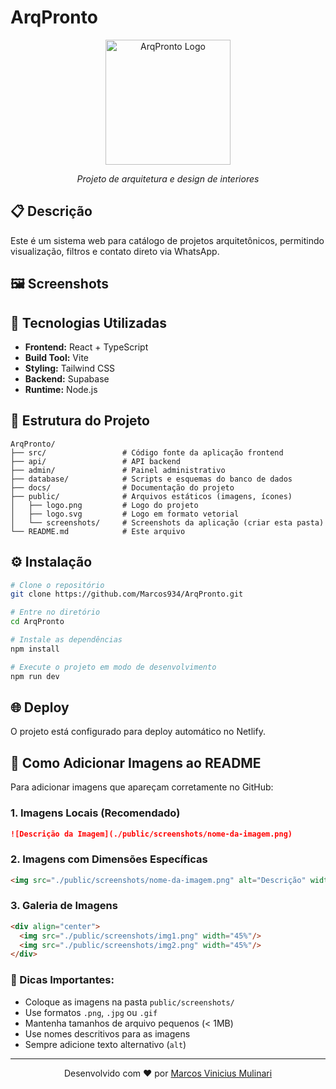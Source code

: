 # ArqPronto

<div align="center">
  <img src="./public/logo.png" alt="ArqPronto Logo" width="200"/>
  <p><em>Projeto de arquitetura e design de interiores</em></p>
</div>

## 📋 Descrição

Este é um sistema web para catálogo de projetos arquitetônicos, permitindo visualização, filtros e contato direto via WhatsApp.

## 🖼️ Screenshots

<!-- Para adicionar screenshots do projeto, coloque as imagens na pasta public/screenshots/ e referencie assim: -->
<!-- ![Tela Principal](./public/screenshots/home.png) -->
<!-- ![Catálogo](./public/screenshots/catalogo.png) -->
<!-- ![Detalhes do Projeto](./public/screenshots/detalhes.png) -->

## 🚀 Tecnologias Utilizadas

- **Frontend:** React + TypeScript
- **Build Tool:** Vite
- **Styling:** Tailwind CSS
- **Backend:** Supabase
- **Runtime:** Node.js

## 📁 Estrutura do Projeto

```
ArqPronto/
├── src/                 # Código fonte da aplicação frontend
├── api/                 # API backend
├── admin/               # Painel administrativo
├── database/            # Scripts e esquemas do banco de dados
├── docs/                # Documentação do projeto
├── public/              # Arquivos estáticos (imagens, ícones)
│   ├── logo.png         # Logo do projeto
│   ├── logo.svg         # Logo em formato vetorial
│   └── screenshots/     # Screenshots da aplicação (criar esta pasta)
└── README.md            # Este arquivo
```

## ⚙️ Instalação

```bash
# Clone o repositório
git clone https://github.com/Marcos934/ArqPronto.git

# Entre no diretório
cd ArqPronto

# Instale as dependências
npm install

# Execute o projeto em modo de desenvolvimento
npm run dev
```

## 🌐 Deploy

O projeto está configurado para deploy automático no Netlify.

## 📸 Como Adicionar Imagens ao README

Para adicionar imagens que apareçam corretamente no GitHub:

### 1. **Imagens Locais (Recomendado)**
```markdown
![Descrição da Imagem](./public/screenshots/nome-da-imagem.png)
```

### 2. **Imagens com Dimensões Específicas**
```html
<img src="./public/screenshots/nome-da-imagem.png" alt="Descrição" width="600"/>
```

### 3. **Galeria de Imagens**
```html
<div align="center">
  <img src="./public/screenshots/img1.png" width="45%"/>
  <img src="./public/screenshots/img2.png" width="45%"/>
</div>
```

### 📝 Dicas Importantes:
- Coloque as imagens na pasta `public/screenshots/`
- Use formatos `.png`, `.jpg` ou `.gif`
- Mantenha tamanhos de arquivo pequenos (< 1MB)
- Use nomes descritivos para as imagens
- Sempre adicione texto alternativo (`alt`)

---

<div align="center">
  <p>Desenvolvido com ❤️ por <a href="https://github.com/Marcos934">Marcos Vinicius Mulinari</a></p>
</div>